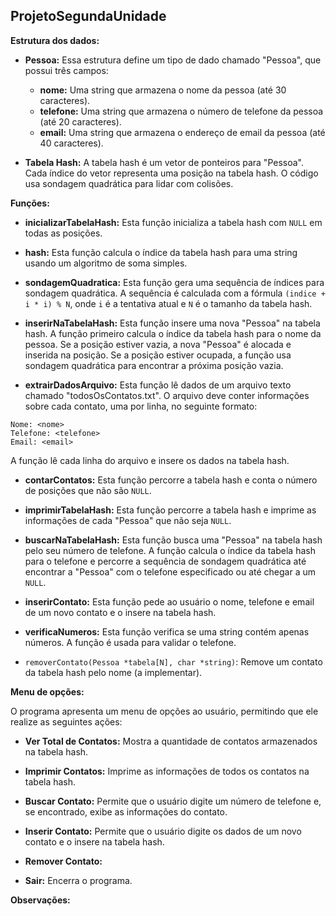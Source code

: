 ## ProjetoSegundaUnidade

**Estrutura dos dados:**

* **Pessoa:** Essa estrutura define um tipo de dado chamado "Pessoa", que possui três campos:
    * **nome:** Uma string que armazena o nome da pessoa (até 30 caracteres).
    * **telefone:** Uma string que armazena o número de telefone da pessoa (até 20 caracteres).
    * **email:** Uma string que armazena o endereço de email da pessoa (até 40 caracteres).

* **Tabela Hash:** A tabela hash é um vetor de ponteiros para "Pessoa". Cada índice do vetor representa uma posição na tabela hash. O código usa sondagem quadrática para lidar com colisões.

**Funções:**

* **inicializarTabelaHash:** Esta função inicializa a tabela hash com `NULL` em todas as posições.

* **hash:** Esta função calcula o índice da tabela hash para uma string usando um algoritmo de soma simples.

* **sondagemQuadratica:** Esta função gera uma sequência de índices para sondagem quadrática. A sequência é calculada com a fórmula `(indice + i * i) % N`, onde `i` é a tentativa atual e `N` é o tamanho da tabela hash.

* **inserirNaTabelaHash:** Esta função insere uma nova "Pessoa" na tabela hash. A função primeiro calcula o índice da tabela hash para o nome da pessoa. Se a posição estiver vazia, a nova "Pessoa" é alocada e inserida na posição. Se a posição estiver ocupada, a função usa sondagem quadrática para encontrar a próxima posição vazia.

* **extrairDadosArquivo:** Esta função lê dados de um arquivo texto chamado "todosOsContatos.txt". O arquivo deve conter informações sobre cada contato, uma por linha, no seguinte formato:

```
Nome: <nome>
Telefone: <telefone>
Email: <email>
```

A função lê cada linha do arquivo e insere os dados na tabela hash.

* **contarContatos:** Esta função percorre a tabela hash e conta o número de posições que não são `NULL`.

* **imprimirTabelaHash:** Esta função percorre a tabela hash e imprime as informações de cada "Pessoa" que não seja `NULL`.

* **buscarNaTabelaHash:** Esta função busca uma "Pessoa" na tabela hash pelo seu número de telefone. A função calcula o índice da tabela hash para o telefone e percorre a sequência de sondagem quadrática até encontrar a "Pessoa" com o telefone especificado ou até chegar a um `NULL`.

* **inserirContato:** Esta função pede ao usuário o nome, telefone e email de um novo contato e o insere na tabela hash.

* **verificaNumeros:** Esta função verifica se uma string contém apenas números. A função é usada para validar o telefone.
  
* `removerContato(Pessoa *tabela[N], char *string)`: Remove um contato da tabela hash pelo nome (a implementar).

**Menu de opções:**

O programa apresenta um menu de opções ao usuário, permitindo que ele realize as seguintes ações:

* **Ver Total de Contatos:** Mostra a quantidade de contatos armazenados na tabela hash.

* **Imprimir Contatos:** Imprime as informações de todos os contatos na tabela hash.

* **Buscar Contato:** Permite que o usuário digite um número de telefone e, se encontrado, exibe as informações do contato.

* **Inserir Contato:** Permite que o usuário digite os dados de um novo contato e o insere na tabela hash.

* **Remover Contato:** 

* **Sair:** Encerra o programa.

**Observações:**



